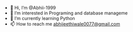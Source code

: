 - 👋 Hi, I’m @Abhii-1999
- 👀 I’m interested in Programing and database manageme
- 🌱 I’m currently learning Python
- 📫 How to reach me abhijeethiwale0077@gmail.com

<!---
Abhii-1999/Abhii-1999 is a ✨ special ✨ repository because its `README.md` (this file) appears on your GitHub profile.
You can click the Preview link to take a look at your changes.
--->
